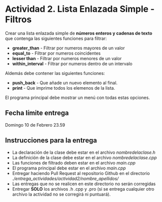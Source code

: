 # Actividad 2. Lista Enlazada Simple - Filtros

Crear una lista enlazada simple de **números enteros y cadenas de texto** que contenga las siguientes funciones para filtrar:

  - **greater_than** - Filtrar por numeros mayores de un valor
  - **equal_to** - Filtrar por numeros coincidentes 
  - **lesser than** - Filtrar por numeros menores de un valor
  - **within_interval** - Filtrar por numeros dentro de un intervalo
  
Aldemás debe contener las siguientes funciones:
  - **push_back** - Que añade un nuevo elemento al final.
  - **print** - Que imprime todos los elemenos de la lista.

El programa principal debe mostrar un menú con todas estas opciones.


## Fecha límite entrega
Domingo 10 de Febrero 23.59

## Instrucciones para la entrega

  - La declaración de la clase debe estar en el archivo _nombredelaclase.h_
  - La definición de la clase debe estar en el archivo _nombredelaclase.cpp_
  - Las funciones de filtrado deben estar en el archivo _main.cpp_
  - El programa principal debe estar en el archivo _main.cpp_
  - Entregar haciendo Pull Request al repositorio Github en el directorio _./entrega_actividades/actividad2/nombre_apellidos/_
  - Las entregas que no se realicen en este directorio no serán corregidas
  - Entregar **SOLO** los archivos .h .cpp y .pro (si se entrega cualquier otro archivo la actividad no se corregirá ni puntuará).
